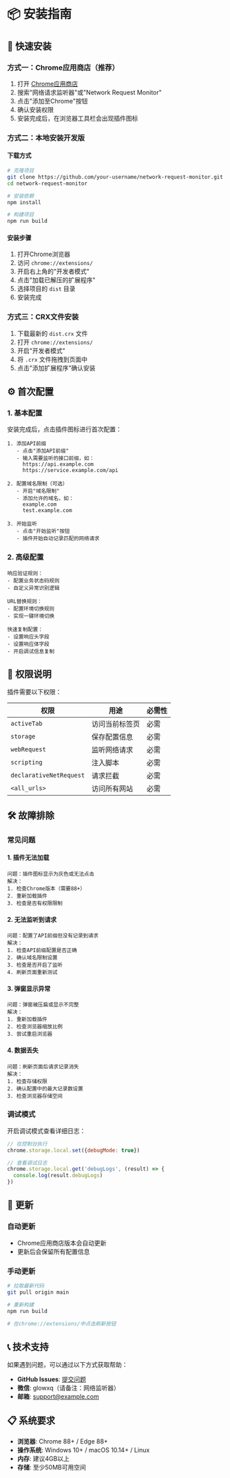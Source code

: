 # 📦 安装指南

## 🚀 快速安装

### 方式一：Chrome应用商店（推荐）

1. 打开 [Chrome应用商店](https://chrome.google.com/webstore)
2. 搜索"网络请求监听器"或"Network Request Monitor"
3. 点击"添加至Chrome"按钮
4. 确认安装权限
5. 安装完成后，在浏览器工具栏会出现插件图标

### 方式二：本地安装开发版

#### 下载方式
```bash
# 克隆项目
git clone https://github.com/your-username/network-request-monitor.git
cd network-request-monitor

# 安装依赖
npm install

# 构建项目
npm run build
```

#### 安装步骤
1. 打开Chrome浏览器
2. 访问 `chrome://extensions/`
3. 开启右上角的"开发者模式"
4. 点击"加载已解压的扩展程序"
5. 选择项目的 `dist` 目录
6. 安装完成

### 方式三：CRX文件安装

1. 下载最新的 `dist.crx` 文件
2. 打开 `chrome://extensions/`
3. 开启"开发者模式"
4. 将 `.crx` 文件拖拽到页面中
5. 点击"添加扩展程序"确认安装

## ⚙️ 首次配置

### 1. 基本配置

安装完成后，点击插件图标进行首次配置：

```
1. 添加API前缀
   - 点击"添加API前缀"
   - 输入需要监听的接口前缀，如：
     https://api.example.com
     https://service.example.com/api

2. 配置域名限制（可选）
   - 开启"域名限制"
   - 添加允许的域名，如：
     example.com
     test.example.com

3. 开始监听
   - 点击"开始监听"按钮
   - 插件开始自动记录匹配的网络请求
```

### 2. 高级配置

```
响应验证规则：
- 配置业务状态码规则
- 自定义异常识别逻辑

URL替换规则：
- 配置环境切换规则
- 实现一键环境切换

快速复制配置：
- 设置响应头字段
- 设置响应体字段
- 开启调试信息复制
```

## 🔧 权限说明

插件需要以下权限：

| 权限 | 用途 | 必需性 |
|------|------|--------|
| `activeTab` | 访问当前标签页 | 必需 |
| `storage` | 保存配置信息 | 必需 |
| `webRequest` | 监听网络请求 | 必需 |
| `scripting` | 注入脚本 | 必需 |
| `declarativeNetRequest` | 请求拦截 | 必需 |
| `<all_urls>` | 访问所有网站 | 必需 |

## 🛠️ 故障排除

### 常见问题

#### 1. 插件无法加载
```
问题：插件图标显示为灰色或无法点击
解决：
1. 检查Chrome版本（需要88+）
2. 重新加载插件
3. 检查是否有权限限制
```

#### 2. 无法监听到请求
```
问题：配置了API前缀但没有记录到请求
解决：
1. 检查API前缀配置是否正确
2. 确认域名限制设置
3. 检查是否开启了监听
4. 刷新页面重新测试
```

#### 3. 弹窗显示异常
```
问题：弹窗被压扁或显示不完整
解决：
1. 重新加载插件
2. 检查浏览器缩放比例
3. 尝试重启浏览器
```

#### 4. 数据丢失
```
问题：刷新页面后请求记录消失
解决：
1. 检查存储权限
2. 确认配置中的最大记录数设置
3. 检查浏览器存储空间
```

### 调试模式

开启调试模式查看详细日志：

```javascript
// 在控制台执行
chrome.storage.local.set({debugMode: true})

// 查看调试日志
chrome.storage.local.get('debugLogs', (result) => {
  console.log(result.debugLogs)
})
```

## 🔄 更新

### 自动更新
- Chrome应用商店版本会自动更新
- 更新后会保留所有配置信息

### 手动更新
```bash
# 拉取最新代码
git pull origin main

# 重新构建
npm run build

# 在chrome://extensions/中点击刷新按钮
```

## 📞 技术支持

如果遇到问题，可以通过以下方式获取帮助：

- **GitHub Issues**: [提交问题](https://github.com/your-username/network-request-monitor/issues)
- **微信**: glowxq（请备注：网络监听器）
- **邮箱**: support@example.com

## 📋 系统要求

- **浏览器**: Chrome 88+ / Edge 88+
- **操作系统**: Windows 10+ / macOS 10.14+ / Linux
- **内存**: 建议4GB以上
- **存储**: 至少50MB可用空间
